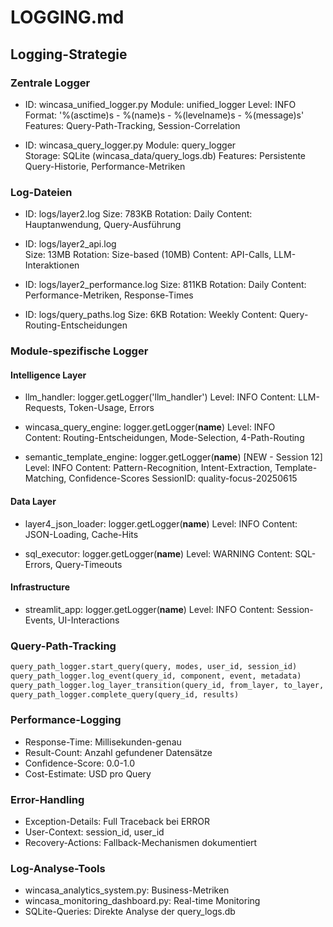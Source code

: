 # LOGGING.md

## Logging-Strategie

### Zentrale Logger
- ID: wincasa_unified_logger.py
  Module: unified_logger
  Level: INFO
  Format: '%(asctime)s - %(name)s - %(levelname)s - %(message)s'
  Features: Query-Path-Tracking, Session-Correlation

- ID: wincasa_query_logger.py
  Module: query_logger  
  Storage: SQLite (wincasa_data/query_logs.db)
  Features: Persistente Query-Historie, Performance-Metriken

### Log-Dateien
- ID: logs/layer2.log
  Size: 783KB
  Rotation: Daily
  Content: Hauptanwendung, Query-Ausführung

- ID: logs/layer2_api.log  
  Size: 13MB
  Rotation: Size-based (10MB)
  Content: API-Calls, LLM-Interaktionen

- ID: logs/layer2_performance.log
  Size: 811KB
  Rotation: Daily
  Content: Performance-Metriken, Response-Times

- ID: logs/query_paths.log
  Size: 6KB
  Rotation: Weekly
  Content: Query-Routing-Entscheidungen

### Module-spezifische Logger

#### Intelligence Layer
- llm_handler: logger.getLogger('llm_handler')
  Level: INFO
  Content: LLM-Requests, Token-Usage, Errors

- wincasa_query_engine: logger.getLogger(__name__)
  Level: INFO  
  Content: Routing-Entscheidungen, Mode-Selection, 4-Path-Routing

- semantic_template_engine: logger.getLogger(__name__) [NEW - Session 12]
  Level: INFO
  Content: Pattern-Recognition, Intent-Extraction, Template-Matching, Confidence-Scores
  SessionID: quality-focus-20250615

#### Data Layer  
- layer4_json_loader: logger.getLogger(__name__)
  Level: INFO
  Content: JSON-Loading, Cache-Hits

- sql_executor: logger.getLogger(__name__)
  Level: WARNING
  Content: SQL-Errors, Query-Timeouts

#### Infrastructure
- streamlit_app: logger.getLogger(__name__)
  Level: INFO
  Content: Session-Events, UI-Interactions

### Query-Path-Tracking
```python
query_path_logger.start_query(query, modes, user_id, session_id)
query_path_logger.log_event(query_id, component, event, metadata)
query_path_logger.log_layer_transition(query_id, from_layer, to_layer, data)
query_path_logger.complete_query(query_id, results)
```

### Performance-Logging
- Response-Time: Millisekunden-genau
- Result-Count: Anzahl gefundener Datensätze
- Confidence-Score: 0.0-1.0
- Cost-Estimate: USD pro Query

### Error-Handling
- Exception-Details: Full Traceback bei ERROR
- User-Context: session_id, user_id
- Recovery-Actions: Fallback-Mechanismen dokumentiert

### Log-Analyse-Tools
- wincasa_analytics_system.py: Business-Metriken
- wincasa_monitoring_dashboard.py: Real-time Monitoring
- SQLite-Queries: Direkte Analyse der query_logs.db